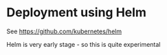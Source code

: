 
# Deployment using Helm


See https://github.com/kubernetes/helm

Helm is very early stage - so this is quite experimental

